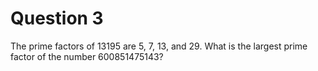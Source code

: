 # Question 3

The prime factors of 13195 are 5, 7, 13, and 29.
What is the largest prime factor of the number 600851475143?
